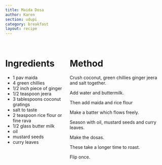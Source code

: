 ```yaml
---
title: Maida Dosa
author: Karen
section: udupi
category: breakfast
layout: recipe
---
```


<br>
<div class='columns'> <div class='column is-one-third p-3' markdown='1'>

# Ingredients

* 1 pav maida
* 4 green chillies
* 1/2 inch piece of ginger
* 1/2 teaspoon jeera
* 3 tablespoons coconut gratings
* salt to taste
* 2 teaspoon rice flour or fine rava
* 1/2 glass butter milk
* oil
* mustard seeds
* curry leaves




</div> <div class='column is-two-thirds p-3' markdown='1'>

# Method

Crush coconut, green chillies ginger jeera and salt together.

Add water and buttermilk.

Then add maida and rice flour

Make a batter which flows freely.

Season with oil, mustard seeds and curry leaves.

Make the dosas.

These take a longer time to roast.

Flip once.




</div> </div>